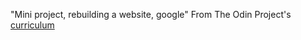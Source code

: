 "Mini project, rebuilding a website, google"
 From The Odin Project's [curriculum](http://www.theodinproject.com/courses/web-development-101/lessons/html-css)
